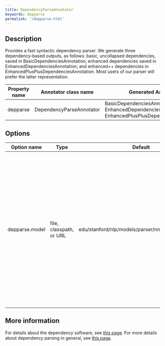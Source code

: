 ```yaml
---
title: DependencyParseAnnotator 
keywords: depparse
permalink: '/depparse.html'
---
```


## Description

Provides a fast syntactic dependency parser. We generate three dependency-based outputs, as follows: basic, uncollapsed dependencies, saved in BasicDependenciesAnnotation; enhanced dependencies saved in EnhancedDependenciesAnnotation; and enhanced++ dependencies in EnhancedPlusPlusDependenciesAnnotation. Most users of our parser will prefer the latter representation.

| Property name | Annotator class name | Generated Annotation |
| --- | --- | --- |
| depparse | DependencyParseAnnotator | BasicDependenciesAnnotation, EnhancedDependenciesAnnotation, EnhancedPlusPlusDependenciesAnnotation |

## Options

| Option name | Type | Default | Description |
| --- | --- | --- | --- |
| depparse.model | file, classpath, or URL | edu/stanford/nlp/models/parser/nndep/english\_UD.gz | Dependency parsing model to use. There is no need to explicitly set this option, unless you want to use a different parsing model than the default. By default, this is set to the UD parsing model included in the stanford-corenlp-models JAR file. |



## More information 

For details about the dependency software, see [this page](http://nlp.stanford.edu/software/nndep.shtml). For more details about dependency parsing in general, see [this page](http://nlp.stanford.edu/software/stanford-dependencies.shtml).
